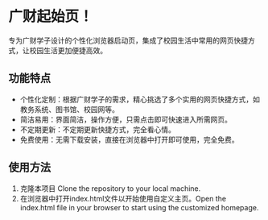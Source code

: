 # 广财起始页！
专为广财学子设计的个性化浏览器启动页，集成了校园生活中常用的网页快捷方式，让校园生活更加便捷高效。

## 功能特点
- 个性化定制：根据广财学子的需求，精心挑选了多个实用的网页快捷方式，如教务系统、图书馆、校园网等。
- 简洁易用：界面简洁，操作方便，只需点击即可快速进入所需网页。
- 不定期更新：不定期更新快捷方式，完全看心情。
- 免费使用：无需下载安装，直接在浏览器中打开即可使用，完全免费。

## 使用方法
1. 克隆本项目 Clone the repository to your local machine.
2. 在浏览器中打开index.html文件以开始使用自定义主页。Open the index.html file in your browser to start using the customized homepage.
